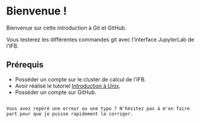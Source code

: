 # Bienvenue !

Bienvenue sur cette introduction à Git et GitHub.

Vous testerez les différentes commandes git avec l'interface JupyterLab de l'IFB.

## Prérequis

- Posséder un compte sur le cluster de calcul de l'IFB.
- Avoir réalisé le tutoriel [Introduction à Unix](../tuto1/tutorial.md).
- Posséder un compte sur GitHub.


```{tableofcontents}
```

```{tip}
Vous avez repéré une erreur ou une typo ? N'hésitez pas à m'en faire part pour que je puisse rapidement la corriger.
```
